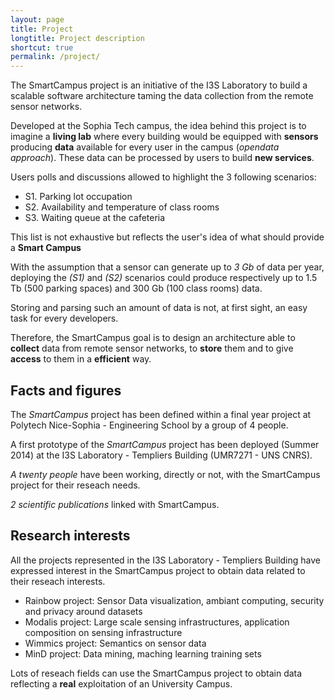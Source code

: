```yaml
---
layout: page
title: Project
longtitle: Project description
shortcut: true
permalink: /project/
---
```


The SmartCampus project is an initiative of the I3S Laboratory to build a scalable software architecture taming the data collection from the remote sensor networks.


Developed at the Sophia Tech campus, the idea behind this project is to imagine a **living lab** where every building would be equipped with **sensors** producing **data** available for every user in the campus (*opendata approach*). These data can be processed by users to build **new services**.

Users polls and discussions allowed to highlight the 3 following scenarios:

* S1. Parking lot occupation
* S2. Availability and temperature of class rooms
* S3. Waiting queue at the cafeteria

This list is not exhaustive but reflects the user's idea of what should provide a **Smart Campus**

With the assumption that a sensor can generate up to *3 Gb* of data per year, deploying the *(S1)* and *(S2)* scenarios could produce respectively up to 1.5 Tb (500 parking spaces) and 300 Gb (100 class rooms) data.

Storing and parsing such an amount of data is not, at first sight, an easy task for every developers.

Therefore, the SmartCampus goal is to design an architecture able to **collect** data from remote sensor networks, to **store** them and to give **access** to them in a **efficient** way.


## Facts and figures

The *SmartCampus* project has been defined within a final year project at Polytech Nice-Sophia - Engineering School by a group of 4 people.

A first prototype of the *SmartCampus* project has been deployed (Summer 2014) at the I3S Laboratory - Templiers Building (UMR7271 - UNS CNRS).

*A twenty people* have been working, directly or not, with the SmartCampus project for their reseach needs.

*2 scientific publications* linked with SmartCampus.

## Research interests

All the projects represented in the I3S Laboratory - Templiers Building have expressed interest in the SmartCampus project to obtain data related to their reseach interests.

* Rainbow project: Sensor Data visualization, ambiant computing, security and privacy around datasets
* Modalis project: Large scale sensing infrastructures, application composition on sensing infrastructure
* Wimmics project: Semantics on sensor data
* MinD project: Data mining, maching learning training sets

Lots of reseach fields can use the SmartCampus project to obtain data reflecting a **real** exploitation of an University Campus.








